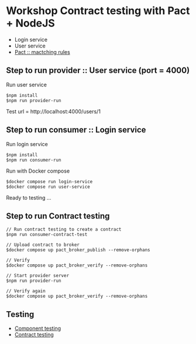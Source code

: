# Workshop Contract testing with Pact + NodeJS
* Login service
* User service
* [Pact :: mactching rules](https://docs.pact.io/implementation_guides/javascript/docs/matching#v3-matching-rules)

## Step to run provider :: User service (port = 4000)

Run user service
```
$npm install
$npm run provider-run
```

Test url = http://localhost:4000/users/1


## Step to run consumer :: Login service

Run login service
```
$npm install
$npm run consumer-run
```

Run with Docker compose
```
$docker compose run login-service
$docker compose run user-service
```

Ready to testing ...


## Step to run Contract testing
```
// Run contract testing to create a contract
$npm run consumer-contract-test  

// Upload contract to broker
$docker compose up pact_broker_publish --remove-orphans

// Verify
$docker compose up pact_broker_verify --remove-orphans

// Start provider server
$npm run provider-run

// Verify again
$docker compose up pact_broker_verify --remove-orphans

```

## Testing
* [Component testing](https://github.com/up1/course-contract-testing/wiki/NodeJS#step-2--component-testing)
* [Contract testing](https://github.com/up1/course-contract-testing/wiki/NodeJS#step-3--contract-testing-with-pact-in-consumer-side)

